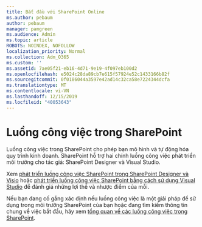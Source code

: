 ```yaml
---
title: Bắt đầu với SharePoint Online
ms.author: pebaum
author: pebaum
manager: pamgreen
ms.audience: Admin
ms.topic: article
ROBOTS: NOINDEX, NOFOLLOW
localization_priority: Normal
ms.collection: Adm_O365
ms.custom: ''
ms.assetid: 7ae05f21-eb16-4d71-9e19-4f097eb100d2
ms.openlocfilehash: e5024c28da89cb7e615f57924e52c1433166b82f
ms.sourcegitcommit: 0f0186044a3597e42ad14c32ca58e7224344dcfa
ms.translationtype: MT
ms.contentlocale: vi-VN
ms.lasthandoff: 12/15/2019
ms.locfileid: "40053643"
---
```

# <a name="workflows-in-sharepoint"></a>Luồng công việc trong SharePoint

Luồng công việc trong SharePoint cho phép bạn mô hình và tự động hóa quy trình kinh doanh. SharePoint hỗ trợ hai chính luồng công việc phát triển môi trường cho tác giả: SharePoint Designer và Visual Studio. 

Xem [phát triển luồng công việc SharePoint trong SharePoint Designer và Visio](https://docs.microsoft.com/sharepoint/dev/general-development/develop-sharepoint-workflows-using-visual-studio) hoặc [phát triển luồng công việc SharePoint bằng cách sử dụng Visual Studio](https://docs.microsoft.com/sharepoint/dev/general-development/develop-sharepoint-workflows-using-visual-studio) để đánh giá những lợi thế và nhược điểm của mỗi. 

Nếu bạn đang cố gắng xác định nếu luồng công việc là một giải pháp để sử dụng trong môi trường SharePoint của bạn hoặc đang tìm kiếm thông tin chung về việc bắt đầu, hãy xem [tổng quan về các luồng công việc trong SharePoint](https://docs.microsoft.com/sharepoint/dev/general-development/get-started-with-workflows-in-sharepoint#overview-of-workflows-in-sharepoint).